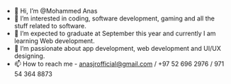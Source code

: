- 👋 Hi, I’m @Mohammed Anas
- 👀 I’m interested in coding, software development, gaming and all the stuff related to software.
- 🌱 I’m expected to graduate at September this year and currently I am learning Web development.
- 💞️ I’m passionate about app development, web development and UI/UX designing.
- 📫 How to reach me - anasjrofficial@gmail.com / +97 52 696 2976 / 971 54 364 8873

<!---
1anasjr/1anasjr is a ✨ special ✨ repository because its `README.md` (this file) appears on your GitHub profile.
You can click the Preview link to take a look at your changes.
--->

